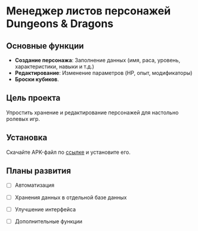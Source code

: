 
#  Менеджер листов персонажей Dungeons & Dragons

## Основные функции
- **Создание персонажа**: Заполнение данных (имя, раса, уровень, характеристики, навыки и т.д.)
- **Редактирование**: Изменение параметров (HP, опыт, модификаторы)
- **Броски кубиков**.
  
  
 ## Цель проекта
Упростить хранение и редактирование персонажей для настольно ролевых игр.


## Установка
Скачайте APK-файл по [ссылке](https://drive.google.com/file/d/12PcUUjkeufxznqtQbL6gPpis5o-a4Aj7/view?usp=sharing) и установите его. 


## Планы развития
- [ ] Автоматизация
- [ ] Хранения данных в отдельной базе данных
- [ ] Улучшение интерфейса
- [ ] Дополнительные функции

